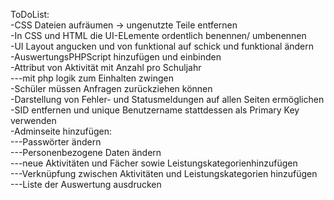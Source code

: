 ToDoList:  
-CSS Dateien aufräumen -> ungenutzte Teile entfernen  
-In CSS und HTML die UI-ELemente ordentlich benennen/ umbenennen  
-UI Layout angucken und von funktional auf schick und funktional ändern  
-AuswertungsPHPScript hinzufügen und einbinden  
-Attribut von Aktivität mit Anzahl pro Schuljahr    
---mit php logik zum Einhalten zwingen  
-Schüler müssen Anfragen zurückziehen können  
-Darstellung von Fehler- und Statusmeldungen auf allen Seiten ermöglichen  
-SID entfernen und unique Benutzername stattdessen als Primary Key verwenden  
-Adminseite hinzufügen:  
---Passwörter ändern  
---Personenbezogene Daten ändern  
---neue Aktivitäten und Fächer sowie Leistungskategorienhinzufügen  
---Verknüpfung zwischen Aktivitäten und Leistungskategorien hinzufügen  
---Liste der Auswertung ausdrucken   
